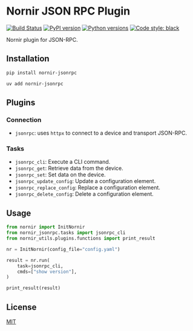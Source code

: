 # Nornir JSON RPC Plugin

[![Build Status](https://github.com/dgethings/nornir_jsonrpc/workflows/CI/badge.svg)](https://github.com/dgethings/nornir_jsonrpc/actions)
[![PyPI version](https://badge.fury.io/py/nornir-jsonrpc.svg)](https://badge.fury.io/py/nornir-jsonrpc)
[![Python versions](https://img.shields.io/pypi/pyversions/nornir-jsonrpc.svg)](https://pypi.python.org/pypi/nornir-jsonrpc)
[![Code style: black](https://img.shields.io/badge/code%20style-black-000000.svg)](https://github.com/psf/black)

Nornir plugin for JSON-RPC.

## Installation

```bash
pip install nornir-jsonrpc
```

```bash
uv add nornir-jsonrpc
```

## Plugins

### Connection

* `jsonrpc`: uses `httpx` to connect to a device and transport JSON-RPC.

### Tasks

* `jsonrpc_cli`: Execute a CLI command.
* `jsonrpc_get`: Retrieve data from the device.
* `jsonrpc_set`: Set data on the device.
* `jsonrpc_update_config`: Update a configuration element.
* `jsonrpc_replace_config`: Replace a configuration element.
* `jsonrpc_delete_config`: Delete a configuration element.

## Usage

```python
from nornir import InitNornir
from nornir_jsonrpc.tasks import jsonrpc_cli
from nornir_utils.plugins.functions import print_result

nr = InitNornir(config_file="config.yaml")

result = nr.run(
    task=jsonrpc_cli,
    cmds=["show version"],
)

print_result(result)
```

## License

[MIT](LICENSE)
